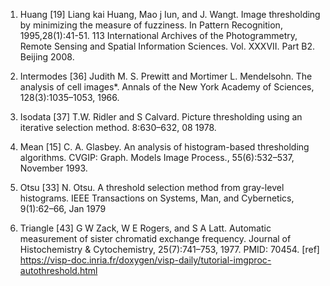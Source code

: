 
1. Huang [19]
		Liang kai Huang, Mao j Iun, and J. Wangt. Image thresholding by minimizing the measure of fuzziness. In Pattern Recognition, 1995,28(1):41-51. 113 International Archives of the Photogrammetry, Remote Sensing and Spatial Information Sciences. Vol. XXXVII. Part B2. Beijing 2008.

1. Intermodes [36]
	Judith M. S. Prewitt and Mortimer L. Mendelsohn. The analysis of cell images*. Annals of the New York Academy of Sciences, 128(3):1035–1053, 1966. 
1. Isodata [37]
	T.W. Ridler and S Calvard. Picture thresholding using an iterative selection method. 8:630–632, 08 1978.
1. Mean [15]
	C. A. Glasbey. An analysis of histogram-based thresholding algorithms. CVGIP: Graph. Models Image Process., 55(6):532–537, November 1993. 	
1. Otsu [33]
	N. Otsu. A threshold selection method from gray-level histograms. IEEE Transactions on Systems, Man, and Cybernetics, 9(1):62–66, Jan 1979
1. Triangle [43]
	G W Zack, W E Rogers, and S A Latt. Automatic measurement of sister chromatid exchange frequency. Journal of Histochemistry & Cytochemistry, 25(7):741–753, 1977. PMID: 70454. 
[ref] https://visp-doc.inria.fr/doxygen/visp-daily/tutorial-imgproc-autothreshold.html

